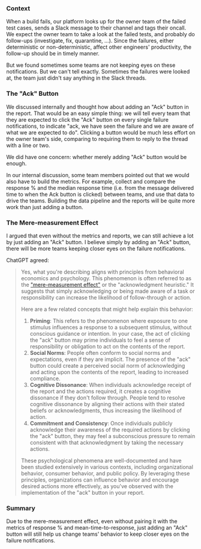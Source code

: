 ### Context

When a build fails, our platform looks up for the owner team of the failed test cases, sends a Slack message to their channel and tags their oncall. We expect the owner team to take a look at the failed tests, and probably do follow-ups (investigate, fix, quarantine, ...). Since the failures, either deterministic or non-deterministic, affect other engineers' productivity, the follow-up should be in timely manner.

But we found sometimes some teams are not keeping eyes on these notifications. But we can't tell exactly. Sometimes the failures were looked at, the team just didn't say anything in the Slack threads. 

### The "Ack" Button

We discussed internally and thought how about adding an "Ack" button in the report. That would be an easy simple thing: we will tell every team that they are expected to click the "Ack" button on every single failure notifications, to indicate "ack, we have seen the failure and we are aware of what we are expected to do". Clicking a button would be much less effort on the owner team's side, comparing to requiring them to reply to the thread with a line or two. 

We did have one concern:  whether merely adding "Ack" button would be enough. 

In our internal discussion, some team members pointed out that we would also have to build the metrics. For example, collect and compare the response % and the median response time (i.e. from the message delivered time to when the Ack button is clicked) between teams, and use that data to drive the teams. Building the data pipeline and the reports will be quite more work than just adding a button. 

### The Mere-measurement Effect

I argued that even without the metrics and reports, we can still achieve a lot by just adding an "Ack" button. I believe simply by adding an "Ack" button, there will be more teams keeping closer eyes on the failure notifications. 

ChatGPT agreed:

> Yes, what you're describing aligns with principles from behavioral economics and psychology. This phenomenon is often referred to as the ["mere-measurement effect"](https://en.wikipedia.org/wiki/Mere-measurement_effect) or the "acknowledgment heuristic." It suggests that simply acknowledging or being made aware of a task or responsibility can increase the likelihood of follow-through or action.
> 
> Here are a few related concepts that might help explain this behavior:
> 
> 1. **Priming**: This refers to the phenomenon where exposure to one stimulus influences a response to a subsequent stimulus, without conscious guidance or intention. In your case, the act of clicking the "ack" button may prime individuals to feel a sense of responsibility or obligation to act on the contents of the report.
> 2. **Social Norms**: People often conform to social norms and expectations, even if they are implicit. The presence of the "ack" button could create a perceived social norm of acknowledging and acting upon the contents of the report, leading to increased compliance.
> 3. **Cognitive Dissonance**: When individuals acknowledge receipt of the report and the actions required, it creates a cognitive dissonance if they don't follow through. People tend to resolve cognitive dissonance by aligning their actions with their stated beliefs or acknowledgments, thus increasing the likelihood of action.
> 4. **Commitment and Consistency**: Once individuals publicly acknowledge their awareness of the required actions by clicking the "ack" button, they may feel a subconscious pressure to remain consistent with that acknowledgment by taking the necessary actions.
> 
> These psychological phenomena are well-documented and have been studied extensively in various contexts, including organizational behavior, consumer behavior, and public policy. By leveraging these principles, organizations can influence behavior and encourage desired actions more effectively, as you've observed with the implementation of the "ack" button in your report.

### Summary

Due to the mere-measurement effect, even without pairing it with the metrics of response % and mean-time-to-response, just adding an "Ack" button will still help us change teams' behavior to keep closer eyes on the failure notifications. 
